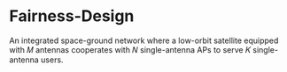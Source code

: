 # Fairness-Design

An integrated space-ground network where a low-orbit satellite equipped with 𝑀 antennas cooperates with 𝑁 single-antenna APs to serve 𝐾 single-antenna users.
